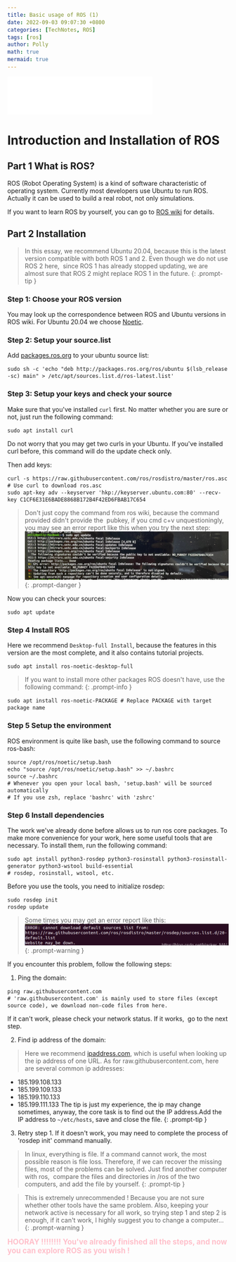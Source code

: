 ```yaml
---
title: Basic usage of ROS (1)
date: 2022-09-03 09:07:30 +0800
categories: [TechNotes, ROS]
tags: [ros]
author: Polly
math: true
mermaid: true
---
```


<iframe frameborder="no" border="0" marginwidth="0" marginheight="0" width=330 height=86 src="//music.163.com/outchain/player?type=2&id=504329738&auto=1&height=66"></iframe>

# Introduction and Installation of ROS

## Part 1 What is ROS?

ROS (Robot Operating System) is a kind of software characteristic of operating system. Currently most developers use Ubuntu to run ROS. Actually it can be used to build a real robot, not only simulations.

If you want to learn ROS by yourself, you can go to <a href="http://wiki.ros.org/">ROS wiki</a>  for details.

## Part 2 Installation

> In this essay, we recommend Ubuntu 20.04, because this is the latest version compatible with both ROS 1 and 2. Even though we do not use ROS 2 here,  since ROS 1 has already stopped updating, we are almost sure that ROS 2 might replace ROS 1 in the future.
{: .prompt-tip }

### Step 1: Choose your ROS version

You may look up the correspondence between ROS and Ubuntu versions in ROS wiki. For Ubuntu 20.04 we choose <font color=red><a href="http://wiki.ros.org/noetic/Installation/Ubuntu">Noetic</a></font>.

### Step 2: Setup your source.list

Add <a href="http://packages.ros.org/">packages.ros.org</a> to your ubuntu source list:

```shell
sudo sh -c 'echo "deb http://packages.ros.org/ros/ubuntu $(lsb_release -sc) main" > /etc/apt/sources.list.d/ros-latest.list'
```

### Step 3: Setup your keys and check your source

Make sure that you've installed `curl` first. No matter whether you are sure or not, just run the following command:

```shell
sudo apt install curl
```

Do not worry that you may get two curls in your Ubuntu. If you've installed curl before, this command will do the update check only.

Then add keys:

```shell
curl -s https://raw.githubusercontent.com/ros/rosdistro/master/ros.asc 
# Use curl to download ros.asc
sudo apt-key adv --keyserver 'hkp://keyserver.ubuntu.com:80' --recv-key C1CF6E31E6BADE8868B172B4F42ED6FBAB17C654
```

> Don't just copy the command from ros wiki, because the command provided didn't provide the  pubkey, if you cmd 
c+v unquestioningly, you may see an error report like this when you try the next step:
![ros_installation_error_key](https://raw.githubusercontent.com/pollycoder/blog_image/main/ros/ros_installation_error_key.jpeg)
{: .prompt-danger }

Now you can check your sources:

```shell
sudo apt update
```

### Step 4 Install ROS

Here we recommend `Desktop-full Install`, because the features in this version are the most complete, and it also contains tutorial projects.

```shell
sudo apt install ros-noetic-desktop-full
```

> If you want to install more other packages ROS doesn't have, use the following command:
{: .prompt-info }
```shell
sudo apt install ros-noetic-PACKAGE # Replace PACKAGE with target package name
```
### Step 5 Setup the environment

ROS environment is quite like bash, use the following command to source ros-bash:

```shell
source /opt/ros/noetic/setup.bash
echo "source /opt/ros/noetic/setup.bash" >> ~/.bashrc 
source ~/.bashrc 
# Whenever you open your local bash, 'setup.bash' will be sourced automatically
# If you use zsh, replace 'bashrc' with 'zshrc'
```

### Step 6 Install dependencies

The work we've already done before allows us to run ros core packages. To make more convenience for your work, here some useful tools that are necessary. To install them, run the following command:

```shell
sudo apt install python3-rosdep python3-rosinstall python3-rosinstall-generator python3-wstool build-essential
# rosdep, rosinstall, wstool, etc.
```

 Before you use the tools, you need to initialize rosdep:

```shell
sudo rosdep init
rosdep update
```

> Some times you may get an error report like this:
![ros_installation_error_rosdep_init](https://raw.githubusercontent.com/pollycoder/blog_image/main/ros/ros_installation_error_rosdep_init.png)
{: .prompt-warning }

If you encounter this problem, follow the following steps:

1. Ping the domain:

```shell
ping raw.githubusercontent.com
# 'raw.githubusercontent.com' is mainly used to store files (except source code), we download non-code files from here.
```

If it can't work, please check your network status. If it works,  go to the next step.

2. Find ip address of the domain:

> Here we recommend <a href="https://www.ipaddress.com/">ipaddress.com</a>, which is useful when looking up the ip address of one URL.
As for raw.githubusercontent.com, here are several common ip addresses:
- 185.199.108.133
- 185.199.109.133
- 185.199.110.133
- 185.199.111.133
The tip is just my experience, the ip may change sometimes, anyway, the core task is to find out the IP address.Add the IP address to `~/etc/hosts`, save and close the file.
{: .prompt-tip }

3. Retry step 1. If it doesn't work,  you may need to complete the process of 'rosdep init' command manually.

> In linux, everything is file. If a command cannot work, the most possible reason is file loss. Therefore, if we can recover the missing files, most of the problems can be solved.
Just find another computer with ros,  compare the files and directories in /ros of the two computers, and add the file by yourself.
{: .prompt-tip }

> This is extremely unrecommended ! Because you are not sure whether other tools have the same problem. Also, keeping your network active is necessary for all work, so trying step 1 and step 2 is enough, if it can't work, I highly suggest you to change a computer...
{: .prompt-warning }

<big><b><font color=pink>HOORAY !!!!!!!! You've already finished all the steps, and now you can explore ROS as you wish !</font></b></big>













